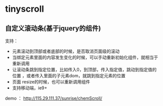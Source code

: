 # tinyscroll
自定义滚动条(基于jquery的组件)
---

支持：
 * 元素滚动到顶部或者底部的时候，是否取消页面级的滚动 
 * 当绑定元素里面的内容发生变化的时候，可以手动重新初始化组件，就相当于重新调用 
 * 让滚动条跳到指定位置，比如传入0，到顶部，传入指定值，跳动到指定值的位置 ，或者传入里面的子元素dom，就跳到指定元素的位置
 * 页面 resize的时候，也可以重新调用组件
 * 支持移动端，ie9+

demo ： http://115.29.111.37/sunrise/chemScroll/
